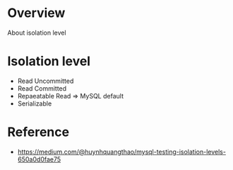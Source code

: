 # Overview
About isolation level


# Isolation level
* Read Uncommitted
* Read Committed
* Repaeatable Read => MySQL default
* Serializable


# Reference
* https://medium.com/@huynhquangthao/mysql-testing-isolation-levels-650a0d0fae75
